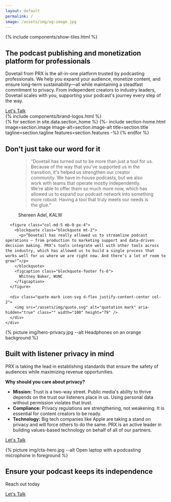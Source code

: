 ```yaml
---
layout: default
permalink: /
image: /assets/img/og-image.jpg
---
```


<section class="section top text-white">
  {% include components/show-tiles.html %}
  <div class="container col-xxl-9 position-relative p-4">
    <h1 class="mb-4 mt-4">The podcast publishing and monetization platform for professionals</h1>
    <p class="mb-6 pe-4 fs-6">Dovetail from PRX is the all-in-one platform trusted by podcasting professionals. We help you expand your audience, monetize content, and ensure long-term sustainability—all while maintaining a steadfast commitment to privacy. From independent creators to industry leaders, Dovetail scales with you, supporting your podcast's journey every step of the way.</p>
    <a href="{% link pages/contact.md %}" type="button" class="btn btn-primary px-4 mt-2"><nobr>Let's Talk</nobr></a>
    </div>
  </div>
</section>

<div class="section bg-navy m-0 p-0 text-white">
  <div class="container">
    {% include components/brand-logos.html %}
  </div>
</div>

<div class="home-sections">
  {% for section in site.data.section_home %}
    {%- include section-home.html 
      image=section.image
      image-alt=section.image-alt 
      title=section.title
      tagline=section.tagline
      features=section.features
    -%}
  {% endfor %}
</div>

<section class="section bg-navy section-quote text-white p-4 prx-70vh">
  <div class="container-fluid">
    <h2 class="display-6 mb-4 text-center">Don't just take our word for it</h2>
    <div class="row g-5">
      <figure class="col-md-5 mb-0 px-4">
        <blockquote class="blockquote mt-2">
          <p>“Dovetail has turned out to be more than just a tool for us. Because of the way that you've supported us in the transition, it's helped us strengthen our creator community. We have in-house podcasts, but we also work with teams that operate mostly independently. We're able to offer them so much more now, which has allowed us to expand our podcast network into something more robust. Having a tool that truly meets our needs is the glue.”</p>
        </blockquote>
        <figcaption class="blockquote-footer fs-6">
          Shereen Adel, KALW
        </figcaption>
      </figure>
      
      <figure class="col-md-5 mb-0 px-4">
        <blockquote class="blockquote mt-2">
          <p>“Dovetail has really allowed us to streamline podcast operations — from production to marketing support and data-driven decision making. PRX’s tools integrate well with other tools across the industry, which has allowed us to build a single process that works well for us where we are right now. And there’s a lot of room to grow!”</p>
        </blockquote>
        <figcaption class="blockquote-footer fs-6">
          Whitney Baker, WUNC
        </figcaption>
      </figure>

      <div class="quote-mark icon-svg d-flex justify-content-center col-2">
        <img src="/assets/img/quote.svg" alt="quotation mark" aria-hidden="true" class="" width="100" height="79" />
      </div>
    </div>
  </div>
</section>

<section class="section hero p-5">
  <div class="hero-image">
    <div>
    {% picture img/hero-privacy.jpg --alt Headphones on an orange background %}
    </div>
  </div>
  <div class="hero-content container col-xxl-8">
    <div class="row">
      <div class="col-md-8">
        <div class="hero-content-inner">
          <h2 class="display-6 mb-4">Built with listener privacy in mind</h2>
          <p class="fs-5">PRX is taking the lead in establishing standards that ensure the safety of audiences while maximizing revenue opportunities.</p>
          <p class="fs-5"><strong>Why should you care about privacy?</strong></p>
          <div class="row g-4">
            <div class="col d-flex align-items-start">
              <div>
                <ul>
                  <li><strong>Mission:</strong> Trust is a two-way street. Public media's ability to thrive depends on the trust our listeners place in us.  Using personal data without permission violates that trust.</li>
                  <li><strong>Compliance:</strong> Privacy regulations are strengthening, not weakening.  It is essential for content creators to be ready.</li>
                  <li><strong>Technology:</strong>  Big tech companies like Apple are taking a stand on privacy and will force others to do the same. PRX is an active leader in building values-based technology on behalf of all of our partners.</li>
                </ul>
              </div>
            </div>
          </div>
          <p class="mb-4"><a href="{% link pages/contact.md %}" type="button" class="btn btn-primary px-4 gap-3">Let's Talk</a></p>
        </div>
      </div>
    </div>
  </div>
</section>

<aside class="section text-white hero p-5 m-0 cta">
  <div class="hero-image">
    <div>{% picture img/cta-hero.jpg --alt Open laptop with a podcasting microphone in foreground %}</div>
  </div>
  <div class="hero-content container col-xxl-8 text-center py-4">
    <div class="hero-content-inner">
      <h2 class="display-6 pt-4">Ensure your podcast keeps its independence</h2>
      <p class="fs-3 mt-2 mb-4">Reach out today</p>
      <p class="text-center"><a href="{% link pages/contact.md %}" type="button" class="btn btn-primary px-4 gap-3">Let's Talk</a></p>
    </div>
  </div>
</aside>
